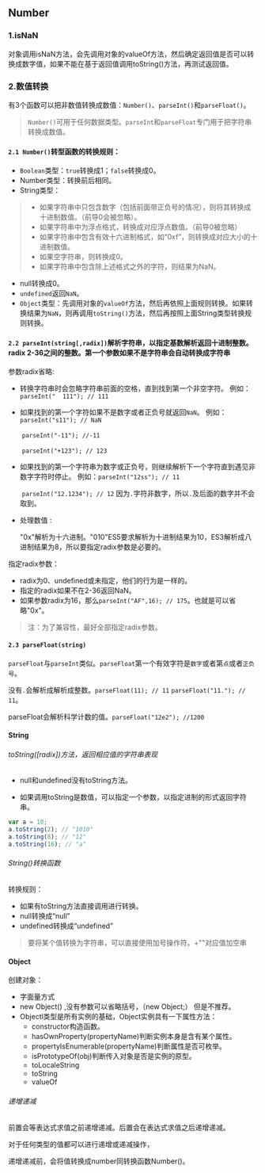 ## Number

### 1.isNaN

对象调用isNaN方法，会先调用对象的valueOf方法，然后确定返回值是否可以转换成数字值，如果不能在基于返回值调用toString()方法，再测试返回值。

### 2.数值转换

有3个函数可以把非数值转换成数值：`Number()`、`parseInt()`和`parseFloat()`。

> `Number()`可用于任何数据类型。`parseInt`和`parseFloat`专门用于把字符串转换成数值。

#### `2.1 Number()`转型函数的转换规则：

- `Boolean`类型：`true`转换成1；`false`转换成0。
- Number类型：转换前后相同。
- String类型：

> - 如果字符串中只包含数字（包括前面带正负号的情况），则将其转换成十进制数值。（前导0会被忽略）。
> - 如果字符串中为浮点格式，转换成对应浮点数值。（前导0被忽略）
> - 如果字符串中包含有效十六进制格式，如“0xf”，则转换成对应大小的十进制数值。
> - 如果空字符串，则转换成0。
> - 如果字符串中包含除上述格式之外的字符，则结果为NaN。

- null转换成0。
- `undefined`返回`NaN`。
- `Object`类型：先调用对象的`valueOf`方法，然后再依照上面规则转换。如果转换结果为`NaN`，则再调用`toString()`方法，然后再按照上面String类型转换规则转换。

#### `2.2 parseInt(string[,radix])`解析字符串，以指定基数解析返回十进制整数。radix 2-36之间的整数。第一个参数如果不是字符串会自动转换成字符串

参数radix省略:

- 转换字符串时会忽略字符串前面的空格，直到找到第一个非空字符。
  例如：`parseInt("  111"); // 111`

- 如果找到的第一个字符如果不是数字或者正负号就返回`NaN`。
  例如：`parseInt("s11"); // NaN`

  ​			`parseInt("-11"); //-11`

  ​			`parseInt("+123"); // 123`

- 如果找到的第一个字符串为数字或正负号，则继续解析下一个字符直到遇见非数字字符时停止。
  例如：`parseInt("12ss"); // 11`

  ​			`parseInt("12.1234"); // 12` 因为`.`字符非数字，所以`.`及后面的数字并不会取到。

- 处理数值 :

  "0x"解析为十六进制。"010"ES5要求解析为十进制结果为10，ES3解析成八进制结果为8，所以要指定radix参数是必要的。

指定radix参数：

- radix为0、undefined或未指定，他们的行为是一样的。
- 指定的radix如果不在2-36返回NaN。
- 如果参数radix为16，那么`parseInt("AF",16); // 175`。也就是可以省略"0x"。

> 注：为了兼容性，最好全部指定radix参数。

#### `2.3 parseFloat(string)`

`parseFloat`与`parseInt`类似。`parseFloat`第一个有效字符是`数字`或者第`点`或者`正负号`。

没有`.`会解析成解析成整数。`parseFloat(11); // 11` `parseFloat("11."); // 11`。

parseFloat会解析科学计数的值。`parseFloat("12e2"); //1200` 

#### String

###### toString([radix])方法，返回相应值的字符串表现

- null和undefined没有toString方法。

- 如果调用toString是数值，可以指定一个参数，以指定进制的形式返回字符串。

```javascript
var a = 10;
a.toString(2); // "1010"
a.toString(8); // "12"
a.toString(16); // "a" 
```

###### String()转换函数

转换规则：

- 如果有toString方法直接调用进行转换。
- null转换成“null”
- undefined转换成“undefined”

> 要将某个值转换为字符串，可以直接使用加号操作符。+""对应值加空串

#### Object

创建对象：

- 字面量方式
- new Object() ,没有参数可以省略括号，（new Object;） 但是不推荐。
- Objectl类型是所有实例的基础，Object实例具有一下属性方法：
  - constructor构造函数。
  - hasOwnProperty(propertyName)判断实例本身是含有某个属性。
  - propertyIsEnumerable(propertyName)判断属性是否可枚举。
  - isPrototypeOf(obj)判断传入对象是否是实例的原型。
  - toLocaleString
  - toString
  - valueOf

###### 递增递减

前置会等表达式求值之前递增递减。后置会在表达式求值之后递增递减。

对于任何类型的值都可以进行递增或递减操作，

递增递减前，会将值转换成number同转换函数Number()。